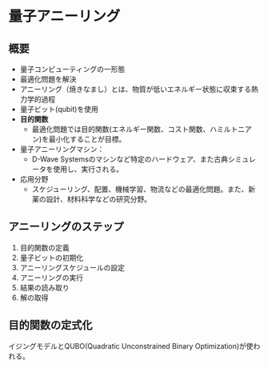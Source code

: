 # 量子アニーリング

## 概要

- 量子コンピューティングの一形態
- 最適化問題を解決
- アニーリング（焼きなまし）とは、物質が低いエネルギー状態に収束する熱力学的過程
- 量子ビット(qubit)を使用
- **目的関数**
  - 最適化問題では目的関数(エネルギー関数、コスト関数、ハミルトニアン)を最小化することが目標。
- 量子アニーリングマシン：
  - D-Wave Systemsのマシンなど特定のハードウェア、また古典シミュレータを使用し、実行される。
- 応用分野
  - スケジューリング、配置、機械学習、物流などの最適化問題。また、新薬の設計、材料科学などの研究分野。

## アニーリングのステップ

1. 目的関数の定義
2. 量子ビットの初期化
3. アニーリングスケジュールの設定
4. アニーリングの実行
5. 結果の読み取り
6. 解の取得

## 目的関数の定式化

イジングモデルとQUBO(Quadratic Unconstrained Binary Optimization)が使われる。
